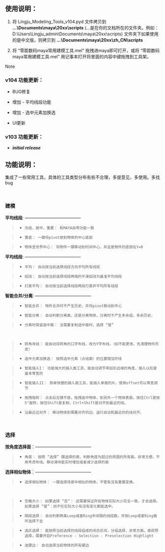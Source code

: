## 使用说明： 

1. 将 Lingju_Modeling_Tools_v104.pyd  文件拷贝到   **...\Documents\maya\20xx\scripts**   (...是在你的文档所在的文件夹。例如：D:\Users\Lingju_admin\Documents\maya\20xx\scripts\)  文件夹下​如果使用的是中文版，则拷贝到 **...\Documents\maya\20xx\zh_CN\scripts**
   
2. 将  “零距数码maya常用建模工具.mel”  拖拽进maya即可打开，或将  “零距数码maya常用建模工具.mel”  用记事本打开将里面的内容中键拖拽到工具架。 

>[!NOTE]
>### v104 功能更新： 
> 
>- BUG修复 
>
>- 增加 - 平均线段功能 
>
>- 增加 - 选中元素加换选 
>
>- UI更新 
>
>### v103 功能更新：
>
>- ***initial release*** 

## 功能说明：

​	集成了一些常用工具，具体的工具类型分布有些不合理，多提意见，多使用。多找bug 
 
​		
### **建模** 

**平均线段**: ————————————— 

>- `冻结，居中，重置： 和MAYA自带功能一致` 

>- `置底： 一键将pivot放到物体的中心底部` 

>- `物体至世界中心： 将物件一键移动到时间中心，并且是物件的底部在Y=0` 

**平均线段**: ————————————— 

>- `平均： 自动按当前选择线段方向平均所有线段`
	 
>- `弧线： 自动按当前选择线段两端的平滑弧线为基准平均线段`

>- `打直平均： 自动按当前选择线段两段打直并平均所有线段`

**智能合并/分离**: ————————————— 

>- `智能合并： 物件合并时不产生历史，并将pivot移动到中心`

>- `智能分离： 自动判断分离面，还是分离物体，分离时不产生多余组，多余历史，`

>- `分离时保留选中面： 当需要复制选中面时，选择 “是”`
 
​		
>- ​`转角改线： 能自动将转角的口字布线，改为Y字布线。（如不能更改，先清理物件历史）`

>- `选中元素加换选： 按照选中元素（点线面）的位置增加环线`

>- `智能插入I： 功能强大的插入面工具，能自动调节带弧形边缘的角度，插入以后是基本等宽的 `

>- `智能插入II： 简单快捷的插入面工具，能插入单面的片，使用offset可以等宽调节 `

>- `拖拽吸附： 点击后左键不放，拖拽选中物体，到另外一个物体表面，按住Ctrl是按5°旋转，按住Shift是复制，Ctrl+Shift是对齐到最近的线。`

>- `沿最近边对齐： 移动物体到需要对齐的边，运行自动和最近的的线对齐。`
 
​		
### **选择** 

**按角度选择面**：————————————— 

>- `角度： 按照 “选择” 键选择的面，判断角度为超过的周围的所有面。非常方便。不用考虑布线。移动滑块能实时增加或者减少选择的面`
  
**选择相似物体**：————————————— 

>- `选择相似物体： 一键选择场景中相似的物体。不管有没有重置变换。`
 
​		
>- `忽略大小： 如果选择 “否”： 这需要保证所有物体实际大小完全一致，才会选择。如果选择 “是”：则不伦实际大小有没有变化都能选中。`
  
>- `隔段选择： 自动判断两条Loop或者Ring中间隔的线段数，并按Loop或者Ring循环选择下去`

>- `选区选择： 能按照当前选择的线段组成的闭合区间，分组选择，非常方面。直观预选择，需要开启Preference - Selection - Preselection Highlight`

>- `选硬边： 自动选择当前物体的所有硬边`



